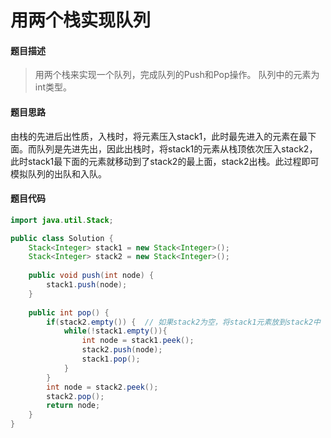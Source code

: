 # 用两个栈实现队列

#### **题目描述**

> 用两个栈来实现一个队列，完成队列的Push和Pop操作。 队列中的元素为int类型。

#### **题目思路**

由栈的先进后出性质，入栈时，将元素压入stack1，此时最先进入的元素在最下面。而队列是先进先出，因此出栈时，将stack1的元素从栈顶依次压入stack2，此时stack1最下面的元素就移动到了stack2的最上面，stack2出栈。此过程即可模拟队列的出队和入队。

#### 题目代码

```java
import java.util.Stack;

public class Solution {
    Stack<Integer> stack1 = new Stack<Integer>();
    Stack<Integer> stack2 = new Stack<Integer>();
    
    public void push(int node) {
        stack1.push(node);
    }
    
    public int pop() {
        if(stack2.empty()) {  // 如果stack2为空，将stack1元素放到stack2中
            while(!stack1.empty()){
                int node = stack1.peek();
                stack2.push(node);
                stack1.pop();
            }
        }
        int node = stack2.peek();
        stack2.pop();
        return node;
    }
}
```

